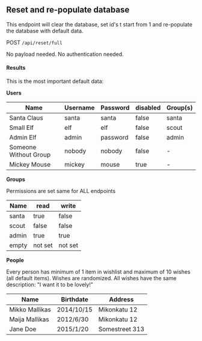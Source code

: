 ## Reset and re-populate database

This endpoint will clear the database, set id's t start from 1 and re-populate the database with default data. 

POST `/api/reset/full` 

No payload needed. No authentication needed. 

#### Results

This is the most important default data:

**Users**

| Name | Username | Password | disabled | Group(s) | 
|------|----------|----------|----------|----------|
|Santa Claus | santa | santa | false | santa |
|Small Elf | elf | elf | false | scout|
|Admin Elf | admin | password | false | admin |
|Someone Without Group | nobody | nobody | false | - |
|Mickey Mouse | mickey | mouse | true | - |

**Groups**

Permissions are set same for ALL endpoints

| Name | read | write |
|------|------|-------|
| santa | true | false |
| scout | false | false |
| admin | true | true |
| empty | not set | not set |

**People**

Every person has minimum of 1 item in wishlist and maximum of 10 wishes (all default items). Wishes are randomized. 
All wishes have the same description: "I want it to be lovely!"

|Name | Birthdate | Address |
|-----|-----------|---------|
|Mikko Mallikas | 2014/10/15 | Mikonkatu 12 |
|Maija Mallikas | 2012/6/30 | Mikonkatu 12 |
|Jane Doe | 2015/1/20 | Somestreet 313 |

